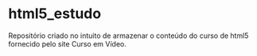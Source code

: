 # html5_estudo
Repositório criado no intuito de armazenar o conteúdo do curso de html5 fornecido pelo site Curso em Vídeo.
